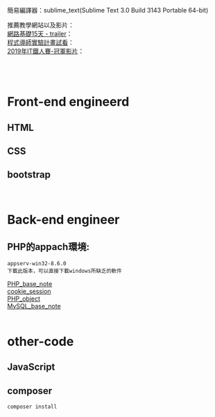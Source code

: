 簡易編譯器：sublime_text(Sublime Text 3.0 Build 3143 Portable 64-bit)

推薦教學網站以及影片：<br>
<a href="https://www.youtube.com/playlist?list=PLgxebFiptLICg7tXC1zX-0b--P2GAirDT">網路基礎15天 - trailer</a>：<br>
<a href="https://www.youtube.com/playlist?list=PLeWlPscCzV-e-EeGkrYKHavBnYSzJ4gMw">程式導師實驗計畫試看</a>：<br>
<a href="https://www.youtube.com/playlist?list=PLqivELodHt3iL9PgGHg0_EF86FwdiqCre">2019年IT鐵人賽-冠軍影片</a>：<br>
<a href=""></a><br>
<a href=""></a><br>
<a href=""></a><br>

# Front-end engineerd
## HTML
## CSS
## bootstrap 
<br>

# Back-end engineer
## PHP的appach環境:
~~~
appserv-win32-8.6.0
下載此版本，可以直接下載windows所缺乏的軟件
~~~
<a href="https://github.com/iachievedream/notebook/blob/master/web_code/PHP-MySQL/PHP_base_note.md">PHP_base_note</a><br>
<a href="https://github.com/iachievedream/notebook/blob/master/web_code/PHP-MySQL/cookie_session.md">cookie_session</a><br>
<a href="https://github.com/iachievedream/notebook/blob/master/web_code/PHP-MySQL/PHP_object.md">PHP_object</a><br>
<a href="https://github.com/iachievedream/notebook/blob/master/web_code/PHP-MySQL/MySQL_base_note.md">MySQL_base_note</a><br>
<br>
# other-code
## JavaScript


## composer
~~~
composer install
~~~

